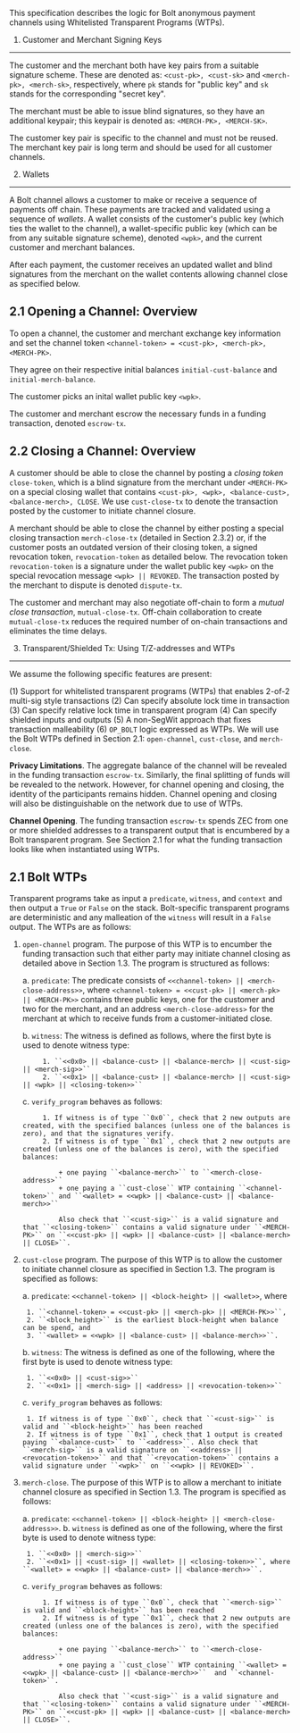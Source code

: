 This specification describes the logic for Bolt anonymous payment channels using Whitelisted Transparent Programs (WTPs).

1. Customer and Merchant Signing Keys
-------------

The customer and the merchant both have key pairs from a suitable signature scheme. These are denoted as:
``<cust-pk>, <cust-sk>`` and 
``<merch-pk>, <merch-sk>``, respectively, where ``pk`` stands for "public key" and ``sk`` stands for the corresponding "secret key".

The merchant must be able to issue blind signatures, so they have an additional keypair; this keypair is denoted as:
``<MERCH-PK>, <MERCH-SK>``.

The customer key pair is specific to the channel and must not be reused. The merchant key pair is long term and should be used for all customer channels. 

2. Wallets
-------------
A Bolt channel allows a customer to make or receive a sequence of payments off chain. These payments are tracked and validated using a sequence of *wallets*. A wallet consists of the customer's public key (which ties the wallet to the channel), a wallet-specific public key (which can be from any suitable signature scheme), denoted ``<wpk>``, and the current customer and merchant balances.

After each payment, the customer receives an updated wallet and blind signatures from the merchant on the wallet contents allowing channel close as specified below.

2.1 Opening a Channel: Overview
-------------
To open a channel, the customer and merchant exchange key information and set the channel token ``<channel-token> = <cust-pk>, <merch-pk>, <MERCH-PK>``. 

They agree on their respective initial balances ``initial-cust-balance`` and ``initial-merch-balance``.

The customer picks an inital wallet public key ``<wpk>``.

The customer and merchant escrow the necessary funds in a funding transaction, denoted ``escrow-tx``. 

2.2 Closing a Channel: Overview
-------------

A customer should be able to close the channel by posting a *closing token* ``close-token``, which is a blind signature from the merchant under ``<MERCH-PK>`` on a special closing wallet that contains ``<cust-pk>, <wpk>, <balance-cust>, <balance-merch>, CLOSE``. We use ``cust-close-tx`` to denote the transaction posted by the customer to initiate channel closure.

A merchant should be able to close the channel by either posting a special closing transaction ``merch-close-tx`` (detailed in Section 2.3.2) or, if the customer posts an outdated version of their closing token, a signed revocation token, ``revocation-token`` as detailed below. The revocation token ``revocation-token`` is a signature under the wallet public key ``<wpk>`` on the special revocation message ``<wpk> || REVOKED``. The transaction posted by the merchant to dispute is denoted ``dispute-tx``.

The customer and merchant may also negotiate off-chain to form a *mutual close transaction*, ``mutual-close-tx``. Off-chain collaboration to create ``mutual-close-tx`` reduces the required number of on-chain transactions and eliminates the time delays.

3. Transparent/Shielded Tx: Using T/Z-addresses and WTPs
-------------

We assume the following specific features are present:

(1) Support for whitelisted transparent programs (WTPs) that enables 2-of-2 multi-sig style transactions
(2) Can specify absolute lock time in transaction
(3) Can specify relative lock time in transparent program
(4) Can specify shielded inputs and outputs
(5) A non-SegWit approach that fixes transaction malleability
(6) ``OP_BOLT`` logic expressed as WTPs. We will use the Bolt WTPs defined in Section 2.1: ``open-channel``, ``cust-close``, and ``merch-close``.

**Privacy Limitations**. The aggregate balance of the channel will be revealed in the funding transaction ``escrow-tx``. Similarly, the final splitting of funds will be revealed to the network. However, for channel opening and closing, the identity of the participants remains hidden. Channel opening and closing will also be distinguishable on the network due to use of WTPs.

**Channel Opening**. The funding transaction ``escrow-tx`` spends ZEC from one or more shielded addresses to a transparent output that is encumbered by a Bolt transparent program. See Section 2.1 for what the funding transaction looks like when instantiated using WTPs.

2.1 Bolt WTPs
--------------

Transparent programs take as input a ``predicate``, ``witness``, and ``context`` and then output a ``True`` or ``False`` on the stack. Bolt-specific transparent programs are deterministic and any malleation of the ``witness`` will result in a ``False`` output. The WTPs are as follows:

1. ``open-channel`` program. The purpose of this WTP is to encumber the funding transaction such that either party may initiate channel closing as detailed above in Section 1.3. The program is structured as follows:

	a. ``predicate``: The predicate consists of ``<<channel-token> || <merch-close-address>>``, where ``<channel-token> = <<cust-pk> || <merch-pk> || <MERCH-PK>>`` contains three public keys, one for the customer and two for the merchant, and an address ``<merch-close-address>`` for the merchant at which to receive funds from a customer-initiated close.
	
	b. ``witness``: The witness is defined as follows, where the first byte is used to denote witness type:
	
    		1. ``<<0x0> || <balance-cust> || <balance-merch> || <cust-sig> || <merch-sig>>``
    		2. ``<<0x1> || <balance-cust> || <balance-merch> || <cust-sig> || <wpk> || <closing-token>>``
  	
	c. ``verify_program`` behaves as follows:
	
    		1. If witness is of type ``0x0``, check that 2 new outputs are created, with the specified balances (unless one of the balances is zero), and that the signatures verify.
    		2. If witness is of type ``0x1``, check that 2 new outputs are created (unless one of the balances is zero), with the specified balances:
		
      			+ one paying ``<balance-merch>`` to ``<merch-close-address>`` 
      			+ one paying a ``cust-close`` WTP containing ``<channel-token>`` and ``<wallet> = <<wpk> || <balance-cust> || <balance-merch>>``
			
      			Also check that ``<cust-sig>`` is a valid signature and that ``<closing-token>`` contains a valid signature under ``<MERCH-PK>`` on ``<<cust-pk> || <wpk> || <balance-cust> || <balance-merch> || CLOSE>``.

2. ``cust-close`` program. The purpose of this WTP is to allow the customer to initiate channel closure as specified in Section 1.3. The program is specified as follows:

	a. ``predicate``: ``<<channel-token> || <block-height> || <wallet>>``, where
	
		1. ``<channel-token> = <<cust-pk> || <merch-pk> || <MERCH-PK>>``,
		2. ``<block_height>`` is the earliest block-height when balance can be spend, and
		3. ``<wallet> = <<wpk> || <balance-cust> || <balance-merch>>``.
	b. ``witness``: The witness is defined as one of the following, where the first byte is used to denote witness type:
	
		1. ``<<0x0> || <cust-sig>>``
		2. ``<<0x1> || <merch-sig> || <address> || <revocation-token>>``
	c. ``verify_program`` behaves as follows:
	
		1. If witness is of type ``0x0``, check that ``<cust-sig>`` is valid and ``<block-height>`` has been reached
		2. If witness is of type ``0x1``, check that 1 output is created paying ``<balance-cust>`` to ``<address>``. Also check that ``<merch-sig>`` is a valid signature on ``<<address> || <revocation-token>>`` and that ``<revocation-token>`` contains a valid signature under ``<wpk>`` on ``<<wpk> || REVOKED>``.

3. ``merch-close``. The purpose of this WTP is to allow a merchant to initiate channel closure as specified in Section 1.3. The program is specified as follows:

	a. ``predicate``: ``<<channel-token> || <block-height> || <merch-close-address>>``.
	b. ``witness`` is defined as one of the following, where the first byte is used to denote witness type:
	
		1. ``<<0x0> || <merch-sig>>``
		2. ``<<0x1> || <cust-sig> || <wallet> || <closing-token>>``, where ``<wallet> = <<wpk> || <balance-cust> || <balance-merch>>``.
	c. ``verify_program`` behaves as follows:
		
			1. If witness is of type ``0x0``, check that ``<merch-sig>`` is valid and ``<block-height>`` has been reached
			2. If witness is of type ``0x1``, check that 2 new outputs are created (unless one of the balances is zero), with the specified balances:
			
				+ one paying ``<balance-merch>`` to ``<merch-close-address>`` 
 				+ one paying a ``cust_close`` WTP containing ``<wallet> = <<wpk> || <balance-cust> || <balance-merch>>``  and ``<channel-token>``. 
				
				Also check that ``<cust-sig>`` is a valid signature and that ``<closing-token>`` contains a valid signature under ``<MERCH-PK>`` on ``<<cust-pk> || <wpk> || <balance-cust> || <balance-merch> || CLOSE>``.